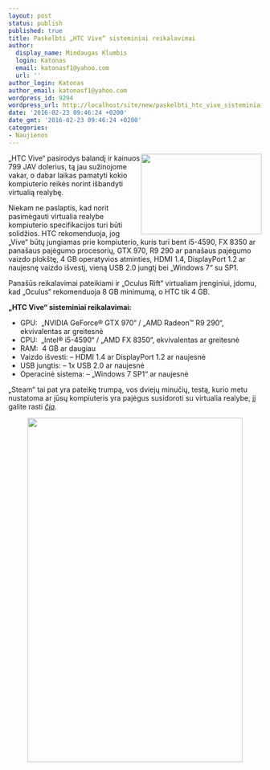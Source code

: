 ```yaml
---
layout: post
status: publish
published: true
title: Paskelbti „HTC Vive“ sisteminiai reikalavimai
author:
  display_name: Mindaugas Klumbis
  login: Katonas
  email: katonasf1@yahoo.com
  url: ''
author_login: Katonas
author_email: katonasf1@yahoo.com
wordpress_id: 9294
wordpress_url: http://localhost/site/new/paskelbti_htc_vive_sisteminiai_reikalavimai/
date: '2016-02-23 09:46:24 +0200'
date_gmt: '2016-02-23 09:46:24 +0200'
categories:
- Naujienos
---
```

<p>
	<a href="http://technews.lt/userfiles/steam-dbhtc-vive-room-sensors.jpg"><img alt="" src="http://technews.lt/userfiles/steam-dbhtc-vive-room-sensors.jpg" style="width: 240px; height: 160px; float: right;" /></a>&bdquo;HTC Vive&ldquo; pasirodys balandį ir kainuos 799 JAV dolerius, tą jau sužinojome vakar, o dabar laikas pamatyti kokio kompiuterio reikės norint i&scaron;bandyti virtualią realybę.</p>
<p>
	Niekam ne paslaptis, kad norit pasimėgauti virtualia realybe kompiuterio specifikacijos turi būti solidžios. HTC rekomenduoja, jog &bdquo;Vive&ldquo; būtų jungiamas prie kompiuterio, kuris turi bent i5-4590, FX 8350 ar pana&scaron;aus pajėgumo procesorių, GTX 970, R9 290 ar pana&scaron;aus pajėgumo vaizdo plok&scaron;tę, 4 GB operatyvios atminties, HDMI 1.4, DisplayPort 1.2 ar naujesnę vaizdo i&scaron;vestį, vieną USB 2.0 jungtį bei &bdquo;Windows 7&ldquo; su SP1.</p>
<p>
	Pana&scaron;ūs reikalavimai pateikiami ir &bdquo;Oculus Rift&ldquo; virtualiam įrenginiui, įdomu, kad &bdquo;Oculus&ldquo; rekomenduoja 8 GB minimumą, o HTC tik 4 GB.</p>
<p>
	<strong>&bdquo;HTC Vive&ldquo; sisteminiai reikalavimai:</strong></p>
<ul>
<li>
		GPU: &nbsp;&bdquo;NVIDIA GeForce&reg; GTX 970&ldquo; / &bdquo;AMD Radeon&trade; R9 290&ldquo;, ekvivalentas ar greitesnė</li>
<li>
		CPU: &nbsp;&bdquo;Intel&reg; i5-4590&ldquo; / &bdquo;AMD FX 8350&ldquo;, ekvivalentas ar greitesnė</li>
<li>
		RAM:&nbsp; 4 GB ar daugiau</li>
<li>
		Vaizdo i&scaron;vesti: &ndash; HDMI 1.4 ar DisplayPort 1.2 ar naujesnė</li>
<li>
		USB jungtis: &ndash; 1x USB 2.0 ar naujesnė</li>
<li>
		Operacinė sistema: &ndash; &bdquo;Windows 7 SP1&ldquo; ar naujesnė</li>
</ul>
<p>
	&bdquo;Steam&ldquo; tai pat yra pateikę trumpą, vos dviejų minučių, testą, kurio metu nustatoma ar jūsų kompiuteris yra pajėgus susidoroti su virtualia realybe, jį galite rasti <em><a href="http://store.steampowered.com/app/323910/">čia</a></em>.</p>
<p style="text-align: center;">
	<img alt="" src="http://technews.lt/userfiles/DJYFapC.png" style="width: 428px; height: 686px;" /></p>
